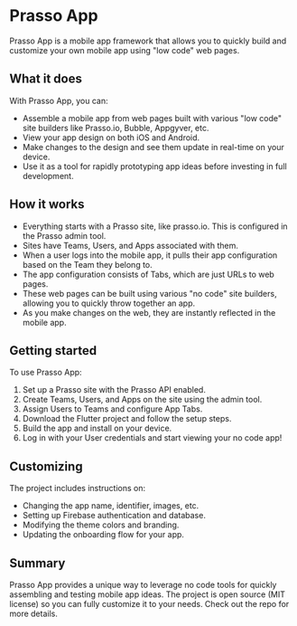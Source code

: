 # Prasso App

Prasso App is a mobile app framework that allows you to quickly build and customize your own mobile app using "low code" web pages.

## What it does

With Prasso App, you can:

- Assemble a mobile app from web pages built with various "low code" site builders like Prasso.io, Bubble, Appgyver, etc.
- View your app design on both iOS and Android.  
- Make changes to the design and see them update in real-time on your device.
- Use it as a tool for rapidly prototyping app ideas before investing in full development.

## How it works

- Everything starts with a Prasso site, like prasso.io. This is configured in the Prasso admin tool.
- Sites have Teams, Users, and Apps associated with them.  
- When a user logs into the mobile app, it pulls their app configuration based on the Team they belong to.
- The app configuration consists of Tabs, which are just URLs to web pages.
- These web pages can be built using various "no code" site builders, allowing you to quickly throw together an app.
- As you make changes on the web, they are instantly reflected in the mobile app.

## Getting started

To use Prasso App:

1. Set up a Prasso site with the Prasso API enabled.
2. Create Teams, Users, and Apps on the site using the admin tool.  
3. Assign Users to Teams and configure App Tabs.
4. Download the Flutter project and follow the setup steps.
5. Build the app and install on your device.  
6. Log in with your User credentials and start viewing your no code app!

## Customizing

The project includes instructions on:

- Changing the app name, identifier, images, etc.
- Setting up Firebase authentication and database. 
- Modifying the theme colors and branding.
- Updating the onboarding flow for your app.

## Summary

Prasso App provides a unique way to leverage no code tools for quickly assembling and testing mobile app ideas. The project is open source (MIT license) so you can fully customize it to your needs. Check out the repo for more details.
